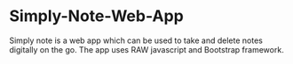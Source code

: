 # Simply-Note-Web-App
Simply note is a web app which can be used to take and delete notes digitally on the go. The app uses RAW javascript and Bootstrap framework.

